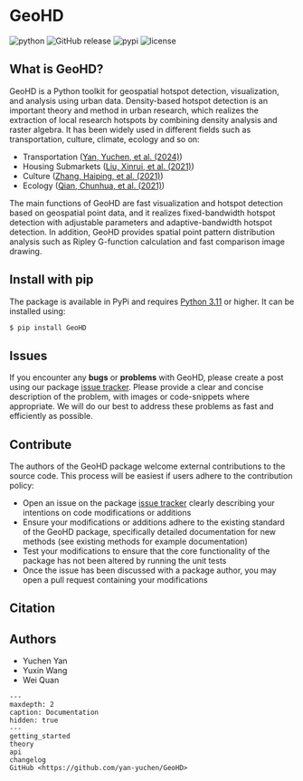 # GeoHD

![python](https://img.shields.io/badge/python-3.11-black)
![GitHub release](https://img.shields.io/badge/release-v0.2.5-blue)
![pypi](https://img.shields.io/badge/pypi-v0.2.5-orange)
![license](https://img.shields.io/badge/license-GNU%20AGPLv3-green)


## What is GeoHD? 
GeoHD is a Python toolkit for geospatial hotspot detection, visualization, and analysis using urban data. Density-based hotspot detection is an important theory and method in urban research, which realizes the extraction of local research hotspots by combining density analysis and raster algebra. It has been widely used in different fields such as transportation, culture, climate, ecology and so on:

* Transportation ([Yan, Yuchen, et al. (2024)](https://doi.org/10.1111/tgis.13137))
* Housing Submarkets ([Liu, Xinrui, et al.  (2021)](https://doi.org/10.1155/2022/2948352))
* Culture ([Zhang, Haiping, et al.  (2021)](https://doi.org/10.1111/tgis.12682))
* Ecology ([Qian, Chunhua, et al.  (2021)](https://doi.org/10.1177/15501477211039137))

The main functions of GeoHD are fast visualization and hotspot detection based on geospatial point data, and it realizes fixed-bandwidth hotspot detection with adjustable parameters and adaptive-bandwidth hotspot detection. In addition, GeoHD provides spatial point pattern distribution analysis such as Ripley G-function calculation and fast comparison image drawing.


## Install with pip

The package is available in PyPi and requires [Python 3.11](https://www.python.org/downloads/) or higher. It can be installed using:

```bash
$ pip install GeoHD
```
## Issues

If you encounter any **bugs** or **problems** with GeoHD, please create a post using our package [issue tracker](https://github.com/yan-yuchen/GeoHD/issues). Please provide a clear and concise description of the problem, with images or code-snippets where appropriate. We will do our best to address these problems as fast and efficiently as possible.

## Contribute

The authors of the GeoHD package welcome external contributions to the source code. This process will be easiest if users adhere to the contribution policy:

* Open an issue on the package [issue tracker](https://github.com/yan-yuchen/GeoHD/issues) clearly describing your intentions on code modifications or additions
* Ensure your modifications or additions adhere to the existing standard of the GeoHD package, specifically detailed documentation for new methods (see existing methods for example documentation)
* Test your modifications to ensure that the core functionality of the package has not been altered by running the unit tests 
* Once the issue has been discussed with a package author, you may open a pull request containing your modifications

## Citation


## Authors

* Yuchen Yan
* Yuxin Wang
* Wei Quan

```{toctree}
---
maxdepth: 2
caption: Documentation
hidden: true
---
getting_started
theory
api
changelog
GitHub <https://github.com/yan-yuchen/GeoHD>
```